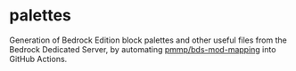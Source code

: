 # palettes

Generation of Bedrock Edition block palettes and other useful files from the Bedrock Dedicated Server, by automating [pmmp/bds-mod-mapping](https://github.com/pmmp/bds-mod-mapping) into GitHub Actions.
